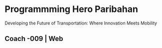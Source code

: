 # Programmming Hero Paribahan

Developing the Future of Transportation: Where Innovation Meets Mobility

## Coach -009 | Web

<!-- <img src="./Landing Page Design.jpg" /> -->
